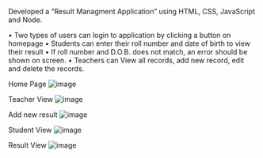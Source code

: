 Developed a “Result Managment Application” using HTML, CSS, JavaScript and Node.

• Two types of users can login to application by clicking a button on homepage
• Students can enter their roll number and date of birth to view their result
• If roll number and D.O.B. does not match, an error should be shown on screen.
• Teachers can View all records, add new record, edit and delete the records.

Home Page
![image](https://user-images.githubusercontent.com/69432397/193455098-48054c52-de38-4f0b-abd2-42ca6535511a.png)

Teacher View
![image](https://user-images.githubusercontent.com/69432397/193455125-146050df-4d40-420b-a6f4-4a91969b4072.png)

Add new result
![image](https://user-images.githubusercontent.com/69432397/193455157-e2bb340e-7451-4135-a019-e0860f9eb4ea.png)

Student View
![image](https://user-images.githubusercontent.com/69432397/193455177-b6b3cf98-bf94-4c24-81e1-93a48993c413.png)

Result View
![image](https://user-images.githubusercontent.com/69432397/193455200-ffcd8635-6e24-44a3-98aa-728958785304.png)



